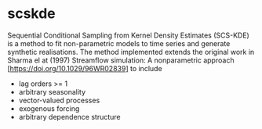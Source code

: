 # scskde
Sequential Conditional Sampling from Kernel Density Estimates (SCS-KDE) is a method to fit non-parametric models to time series and generate synthetic realisations. The method implemented extends the original work in Sharma el at (1997) Streamflow simulation: A nonparametric approach [https://doi.org/10.1029/96WR02839] to include
- lag orders >= 1
- arbitrary seasonality
- vector-valued processes
- exogenous forcing
- arbitrary dependence structure
